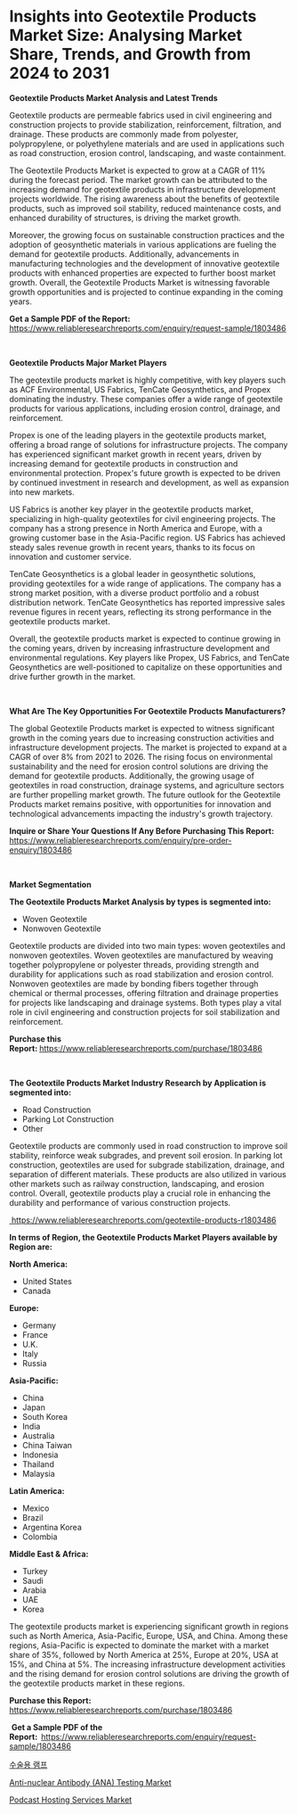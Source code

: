 <p><h1>Insights into Geotextile Products Market Size: Analysing Market Share, Trends, and Growth from 2024 to 2031</h1></p><p><strong>Geotextile Products Market Analysis and Latest Trends</strong></p>
<p><p>Geotextile products are permeable fabrics used in civil engineering and construction projects to provide stabilization, reinforcement, filtration, and drainage. These products are commonly made from polyester, polypropylene, or polyethylene materials and are used in applications such as road construction, erosion control, landscaping, and waste containment.</p><p>The Geotextile Products Market is expected to grow at a CAGR of 11% during the forecast period. The market growth can be attributed to the increasing demand for geotextile products in infrastructure development projects worldwide. The rising awareness about the benefits of geotextile products, such as improved soil stability, reduced maintenance costs, and enhanced durability of structures, is driving the market growth.</p><p>Moreover, the growing focus on sustainable construction practices and the adoption of geosynthetic materials in various applications are fueling the demand for geotextile products. Additionally, advancements in manufacturing technologies and the development of innovative geotextile products with enhanced properties are expected to further boost market growth. Overall, the Geotextile Products Market is witnessing favorable growth opportunities and is projected to continue expanding in the coming years.</p></p>
<p><strong>Get a Sample PDF of the Report:&nbsp;</strong> <a href="https://www.reliableresearchreports.com/enquiry/request-sample/1803486">https://www.reliableresearchreports.com/enquiry/request-sample/1803486</a></p>
<p>&nbsp;</p>
<p><strong>Geotextile Products Major Market Players</strong></p>
<p><p>The geotextile products market is highly competitive, with key players such as ACF Environmental, US Fabrics, TenCate Geosynthetics, and Propex dominating the industry. These companies offer a wide range of geotextile products for various applications, including erosion control, drainage, and reinforcement.</p><p>Propex is one of the leading players in the geotextile products market, offering a broad range of solutions for infrastructure projects. The company has experienced significant market growth in recent years, driven by increasing demand for geotextile products in construction and environmental protection. Propex's future growth is expected to be driven by continued investment in research and development, as well as expansion into new markets.</p><p>US Fabrics is another key player in the geotextile products market, specializing in high-quality geotextiles for civil engineering projects. The company has a strong presence in North America and Europe, with a growing customer base in the Asia-Pacific region. US Fabrics has achieved steady sales revenue growth in recent years, thanks to its focus on innovation and customer service.</p><p>TenCate Geosynthetics is a global leader in geosynthetic solutions, providing geotextiles for a wide range of applications. The company has a strong market position, with a diverse product portfolio and a robust distribution network. TenCate Geosynthetics has reported impressive sales revenue figures in recent years, reflecting its strong performance in the geotextile products market.</p><p>Overall, the geotextile products market is expected to continue growing in the coming years, driven by increasing infrastructure development and environmental regulations. Key players like Propex, US Fabrics, and TenCate Geosynthetics are well-positioned to capitalize on these opportunities and drive further growth in the market.</p></p>
<p>&nbsp;</p>
<p><strong>What Are The Key Opportunities For Geotextile Products Manufacturers?</strong></p>
<p><p>The global Geotextile Products market is expected to witness significant growth in the coming years due to increasing construction activities and infrastructure development projects. The market is projected to expand at a CAGR of over 8% from 2021 to 2026. The rising focus on environmental sustainability and the need for erosion control solutions are driving the demand for geotextile products. Additionally, the growing usage of geotextiles in road construction, drainage systems, and agriculture sectors are further propelling market growth. The future outlook for the Geotextile Products market remains positive, with opportunities for innovation and technological advancements impacting the industry's growth trajectory.</p></p>
<p><strong>Inquire or Share Your Questions If Any Before Purchasing This Report:</strong> <a href="https://www.reliableresearchreports.com/enquiry/pre-order-enquiry/1803486">https://www.reliableresearchreports.com/enquiry/pre-order-enquiry/1803486</a></p>
<p>&nbsp;</p>
<p><strong>Market Segmentation</strong></p>
<p><strong>The Geotextile Products Market Analysis by types is segmented into:</strong></p>
<p><ul><li>Woven Geotextile</li><li>Nonwoven Geotextile</li></ul></p>
<p><p>Geotextile products are divided into two main types: woven geotextiles and nonwoven geotextiles. Woven geotextiles are manufactured by weaving together polypropylene or polyester threads, providing strength and durability for applications such as road stabilization and erosion control. Nonwoven geotextiles are made by bonding fibers together through chemical or thermal processes, offering filtration and drainage properties for projects like landscaping and drainage systems. Both types play a vital role in civil engineering and construction projects for soil stabilization and reinforcement.</p></p>
<p><strong>Purchase this Report:&nbsp;</strong><a href="https://www.reliableresearchreports.com/purchase/1803486">https://www.reliableresearchreports.com/purchase/1803486</a></p>
<p>&nbsp;</p>
<p><strong>The Geotextile Products Market Industry Research by Application is segmented into:</strong></p>
<p><ul><li>Road Construction</li><li>Parking Lot Construction</li><li>Other</li></ul></p>
<p><p>Geotextile products are commonly used in road construction to improve soil stability, reinforce weak subgrades, and prevent soil erosion. In parking lot construction, geotextiles are used for subgrade stabilization, drainage, and separation of different materials. These products are also utilized in various other markets such as railway construction, landscaping, and erosion control. Overall, geotextile products play a crucial role in enhancing the durability and performance of various construction projects.</p></p>
<p><a href="https://www.reliableresearchreports.com/geotextile-products-r1803486">&nbsp;https://www.reliableresearchreports.com/geotextile-products-r1803486</a></p>
<p><strong>In terms of Region, the Geotextile Products Market Players available by Region are:</strong></p>
<p>
    <p> <strong> North America: </strong>
        <ul>
            <li>United States</li>
            <li>Canada</li>
        </ul>
        </p> 
    <p> <strong> Europe: </strong>
        <ul>
            <li>Germany</li>
            <li>France</li>
            <li>U.K.</li>
            <li>Italy</li>
            <li>Russia</li>
        </ul>
        </p> 
    <p> <strong> Asia-Pacific: </strong>
        <ul>
            <li>China</li>
            <li>Japan</li>
            <li>South Korea</li>
            <li>India</li>
            <li>Australia</li>
            <li>China Taiwan</li>
            <li>Indonesia</li>
            <li>Thailand</li>
            <li>Malaysia</li>
        </ul>
        </p> 
    <p> <strong> Latin America: </strong>
        <ul>
            <li>Mexico</li>
            <li>Brazil</li>
            <li>Argentina Korea</li>
            <li>Colombia</li>
        </ul>
        </p> 
    <p> <strong> Middle East & Africa: </strong>
        <ul>
            <li>Turkey</li>
            <li>Saudi</li>
            <li>Arabia</li>
            <li>UAE</li>
            <li>Korea</li>
        </ul>
    </p>
    </p>
<p><p>The geotextile products market is experiencing significant growth in regions such as North America, Asia-Pacific, Europe, USA, and China. Among these regions, Asia-Pacific is expected to dominate the market with a market share of 35%, followed by North America at 25%, Europe at 20%, USA at 15%, and China at 5%. The increasing infrastructure development activities and the rising demand for erosion control solutions are driving the growth of the geotextile products market in these regions.</p></p>
<p><strong>Purchase this Report: </strong><a href="https://www.reliableresearchreports.com/purchase/1803486">https://www.reliableresearchreports.com/purchase/1803486</a></p>
<p>&nbsp;<strong>Get a Sample PDF of the Report:&nbsp;&nbsp;</strong><a href="https://www.reliableresearchreports.com/enquiry/request-sample/1803486">https://www.reliableresearchreports.com/enquiry/request-sample/1803486</a></p>
<p><strong></strong></p>
<p><p><a href="https://github.com/TobyKub4685/Market-Research-Report-List-2/blob/main/7837303129542.md">수술용 램프</a></p><p><a href="https://view.publitas.com/reportprime-1/anti-nuclear-antibody-ana-testing-market-size-market-segmentation-market-trends-and-growth-analysis-forecast-till-2031/">Anti-nuclear Antibody (ANA) Testing Market</a></p><p><a href="https://github.com/lukmanduiky01/Market-Research-Report-List-1/blob/main/podcast-hosting-services-market.md">Podcast Hosting Services Market</a></p></p>